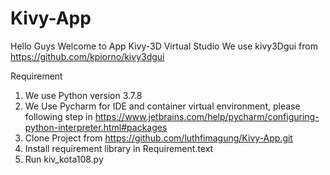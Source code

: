 # Kivy-App
Hello Guys
Welcome to App Kivy-3D Virtual Studio 
We use kivy3Dgui from https://github.com/kpiorno/kivy3dgui

Requirement
1. We use Python version 3.7.8
2. We Use Pycharm for IDE and container virtual environment, please following step in https://www.jetbrains.com/help/pycharm/configuring-python-interpreter.html#packages
3. Clone Project from  https://github.com/luthfimagung/Kivy-App.git
3. Install requirement library in Requirement.text
4. Run kiv_kota108.py
